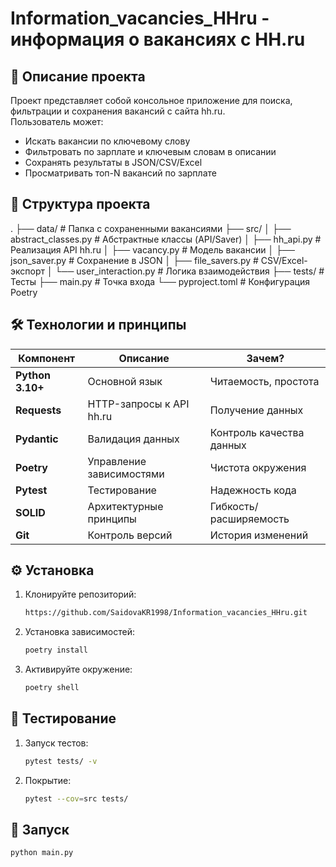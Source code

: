 # Information_vacancies_HHru - информация о вакансиях с HH.ru

## 📌 Описание проекта

Проект представляет собой консольное приложение для поиска, фильтрации и сохранения вакансий с сайта hh.ru.  
Пользователь может:
- Искать вакансии по ключевому слову
- Фильтровать по зарплате и ключевым словам в описании
- Сохранять результаты в JSON/CSV/Excel
- Просматривать топ-N вакансий по зарплате

## 📂 Структура проекта

.
├── data/                   # Папка с сохраненными вакансиями
├── src/
│   ├── abstract_classes.py # Абстрактные классы (API/Saver)
│   ├── hh_api.py           # Реализация API hh.ru
│   ├── vacancy.py          # Модель вакансии
│   ├── json_saver.py       # Сохранение в JSON
│   ├── file_savers.py      # CSV/Excel-экспорт
│   └── user_interaction.py # Логика взаимодействия
├── tests/                  # Тесты
├── main.py                 # Точка входа
└── pyproject.toml          # Конфигурация Poetry


## 🛠 Технологии и принципы

| Компонент | Описание | Зачем? |
|-----------|----------|--------|
| **Python 3.10+** | Основной язык | Читаемость, простота |
| **Requests** | HTTP-запросы к API hh.ru | Получение данных |
| **Pydantic** | Валидация данных | Контроль качества данных |
| **Poetry** | Управление зависимостями | Чистота окружения |
| **Pytest** | Тестирование | Надежность кода |
| **SOLID** | Архитектурные принципы | Гибкость/расширяемость |
| **Git** | Контроль версий | История изменений |


## ⚙️ Установка

1. Клонируйте репозиторий:
   ```bash
   https://github.com/SaidovaKR1998/Information_vacancies_HHru.git
   
2. Установка зависимостей:
   ```bash
   poetry install

3. Активируйте окружение:
   ```bash
   poetry shell

## 🧪 Тестирование

1. Запуск тестов:
   ```bash
   pytest tests/ -v
   
2. Покрытие:
   ```bash
   pytest --cov=src tests/

## 🚀 Запуск

   ```bash
   python main.py

